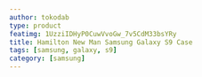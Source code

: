 ```yaml
---
author: tokodab
type: product
featimg: 1UzziIDHyP0CuwVvoGw_7v5CdM33bsYRy
title: Hamilton New Man Samsung Galaxy S9 Case
tags: [samsung, galaxy, s9]
category: [samsung]
---
```

